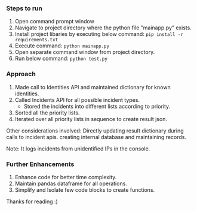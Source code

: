 
### Steps to run

1. Open command prompt window
2. Navigate to project directory where the python file "mainapp.py" exists.
3. Install project libaries by executing below command:
    `pip install -r requirements.txt`
4. Execute command:
    `python mainapp.py`
5. Open separate command window from project directory.
6. Run below command:
    `python test.py`
    
### Approach

1. Made call to Identities API and maintained dictionary for known identities.
2. Called Incidents API for all possible incident types.
    - Stored the incidents into different lists according to priority.
3. Sorted all the priority lists.
4. Iterated over all priority lists in sequence to create result json.

Other considerations involved: Directly updating result dictionary during calls to incident apis. 
creating internal database and maintaining records.

Note: It logs incidents from unidentified IPs in the console.

### Further Enhancements

1. Enhance code for better time complexity.
2. Maintain pandas dataframe for all operations.
3. Simplify and Isolate few code blocks to create functions.

Thanks for reading :)